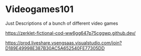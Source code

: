# Videogames101
Just Descriptions of a bunch of different video games

https://zerklet-fictional-cod-ww6gg647p75cggwp.github.dev/

https://prod.liveshare.vsengsaas.visualstudio.com/join?D189E49998E387B30AC5A652540FE77305DD
